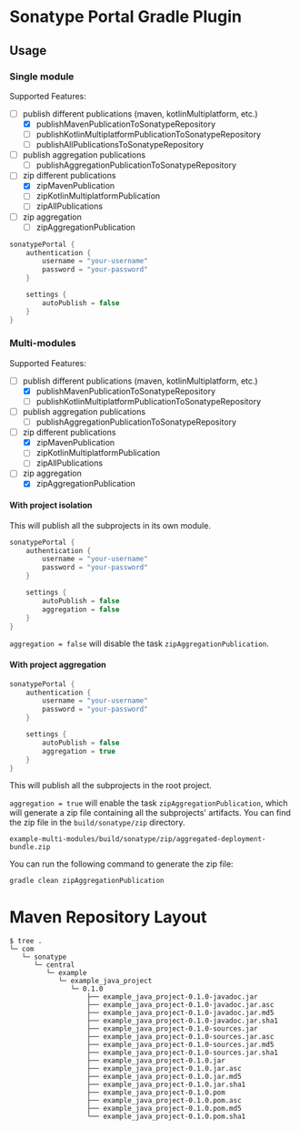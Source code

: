 # Sonatype Portal Gradle Plugin

## Usage

### Single module
Supported Features:
- [ ] publish different publications (maven, kotlinMultiplatform, etc.)
  - [x] publishMavenPublicationToSonatypeRepository
  - [ ] publishKotlinMultiplatformPublicationToSonatypeRepository
  - [ ] publishAllPublicationsToSonatypeRepository
- [ ] publish aggregation publications
  - [ ] publishAggregationPublicationToSonatypeRepository

- [ ] zip different publications
  - [x] zipMavenPublication
  - [ ] zipKotlinMultiplatformPublication
  - [ ] zipAllPublications
- [ ] zip aggregation
    - [ ] zipAggregationPublication

```kotlin
sonatypePortal {
    authentication {
        username = "your-username"
        password = "your-password"
    }

    settings {
        autoPublish = false
    }
}
```

### Multi-modules
Supported Features:
- [ ] publish different publications (maven, kotlinMultiplatform, etc.)
    - [x] publishMavenPublicationToSonatypeRepository
    - [ ] publishKotlinMultiplatformPublicationToSonatypeRepository
- [ ] publish aggregation publications
    - [ ] publishAggregationPublicationToSonatypeRepository

- [ ] zip different publications
    - [x] zipMavenPublication
    - [ ] zipKotlinMultiplatformPublication
    - [ ] zipAllPublications
- [ ] zip aggregation
    - [x] zipAggregationPublication

#### With project isolation
This will publish all the subprojects in its own module.

```kotlin
sonatypePortal {
    authentication {
        username = "your-username"
        password = "your-password"
    }

    settings {
        autoPublish = false
        aggregation = false
    }
}
```

`aggregation = false` will disable the task `zipAggregationPublication`.

#### With project aggregation
```kotlin
sonatypePortal {
    authentication {
        username = "your-username"
        password = "your-password"
    }

    settings {
        autoPublish = false
        aggregation = true
    }
}
```

This will publish all the subprojects in the root project.

`aggregation = true` will enable the task `zipAggregationPublication`, which will generate a zip file containing all the subprojects' artifacts. You can find the zip file in the `build/sonatype/zip` directory.

```shell
example-multi-modules/build/sonatype/zip/aggregated-deployment-bundle.zip
```

You can run the following command to generate the zip file:

```shell
gradle clean zipAggregationPublication
```

# Maven Repository Layout

```shell
$ tree .
└─ com
   └─ sonatype
      └─ central
         └─ example
            └─ example_java_project
               └─ 0.1.0
                   ├── example_java_project-0.1.0-javadoc.jar
                   ├── example_java_project-0.1.0-javadoc.jar.asc
                   ├── example_java_project-0.1.0-javadoc.jar.md5
                   ├── example_java_project-0.1.0-javadoc.jar.sha1
                   ├── example_java_project-0.1.0-sources.jar
                   ├── example_java_project-0.1.0-sources.jar.asc
                   ├── example_java_project-0.1.0-sources.jar.md5
                   ├── example_java_project-0.1.0-sources.jar.sha1
                   ├── example_java_project-0.1.0.jar
                   ├── example_java_project-0.1.0.jar.asc
                   ├── example_java_project-0.1.0.jar.md5
                   ├── example_java_project-0.1.0.jar.sha1
                   ├── example_java_project-0.1.0.pom
                   ├── example_java_project-0.1.0.pom.asc
                   ├── example_java_project-0.1.0.pom.md5
                   └── example_java_project-0.1.0.pom.sha1
```